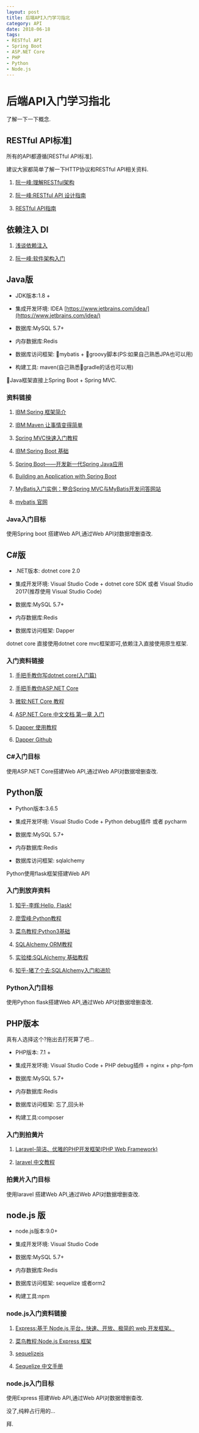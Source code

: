 ```yaml
---
layout: post
title: 后端API入门学习指北
category: API
date: 2018-06-18
tags:
- RESTful API
- Spring Boot
- ASP.NET Core
- PHP
- Python
- Node.js
---
```


# 后端API入门学习指北

了解一下一下概念.

## RESTful API标准]

所有的API都遵循[RESTful API标准].

建议大家都简单了解一下HTTP协议和RESTful API相关资料.

1. [阮一峰:理解RESTful架构](http://www.ruanyifeng.com/blog/2011/09/restful.html?spm=a2c4e.11153940.blogcont533536.9.8aa6538f8as8Dc)

2. [阮一峰:RESTful API 设计指南](http://www.ruanyifeng.com/blog/2014/05/restful_api.html)

3. [RESTful API指南](https://github.com/aisuhua/restful-api-design-references)

## 依赖注入 DI

1. [浅谈依赖注入](http://www.cnblogs.com/yangecnu/p/Introduce-Dependency-Injection.html)

2. [阮一峰:软件架构入门](http://www.ruanyifeng.com/blog/2016/09/software-architecture.html)

## Java版

- JDK版本:1.8 +

- 集成开发环境: IDEA [https://www.jetbrains.com/idea/](https://www.jetbrains.com/idea/)

- 数据库:MySQL 5.7+

- 内存数据库:Redis

- 数据库访问框架: mybatis + groovy脚本(PS:如果自己熟悉JPA也可以用)

- 构建工具: maven(自己熟悉gradle的话也可以用)

Java框架直接上Spring Boot + Spring MVC.

### 资料链接

1. [IBM:Spring 框架简介](https://www.ibm.com/developerworks/cn/java/wa-spring1/index.html)

2. [IBM:Maven 让事情变得简单](https://www.ibm.com/developerworks/cn/java/j-maven/index.html)

3. [Spring MVC快速入门教程](https://www.tianmaying.com/tutorial/spring-mvc-quickstart)

4. [IBM:Spring Boot 基础](https://www.ibm.com/developerworks/cn/java/j-spring-boot-basics-perry/index.html)

5. [Spring Boot——开发新一代Spring Java应用](https://www.tianmaying.com/tutorial/spring-boot-overview)

6. [Building an Application with Spring Boot](https://spring.io/guides/gs/spring-boot/)

7. [MyBatis入门实例：整合Spring MVC与MyBatis开发问答网站](https://www.tianmaying.com/tutorial/mybatis-spring)

8. [mybatis 官网](https://www.mybatis.org/mybatis-3/zh/index.html)

### Java入门目标

使用Spring boot 搭建Web API,通过Web API对数据增删查改.

## C#版

- .NET版本: dotnet core 2.0

- 集成开发环境: Visual Studio Code + dotnet core SDK 或者 Visual Studio 2017(推荐使用  Visual Studio Code)

- 数据库:MySQL 5.7+

- 内存数据库:Redis

- 数据库访问框架: Dapper

dotnet core 直接使用dotnet core mvc框架即可,依赖注入直接使用原生框架.

### 入门资料链接

1. [手把手教你写dotnet core(入门篇)](https://zhuanlan.zhihu.com/p/37460329)

2. [手把手教你ASP.NET Core](https://zhuanlan.zhihu.com/p/37464924)

3. [微软:NET Core 教程](https://docs.microsoft.com/zh-cn/dotnet/core/tutorials/)

4. [ASP.NET Core 中文文档 第一章 入门](http://www.cnblogs.com/dotNETCoreSG/p/aspnetcore-1-getting_started.html)

5. [Dapper 使用教程](http://www.cnblogs.com/Sinte-Beuve/p/4231053.html)

6. [Dapper Github](https://github.com/StackExchange/Dapper)

### C#入门目标

使用ASP.NET Core搭建Web API,通过Web API对数据增删查改.

## Python版

- Python版本:3.6.5

- 集成开发环境: Visual Studio Code + Python debug插件 或者 pycharm

- 数据库:MySQL 5.7+

- 内存数据库:Redis

- 数据库访问框架: sqlalchemy

Python使用flask框架搭建Web API

### 入门到放弃资料

1. [知乎-李辉:Hello, Flask!](https://zhuanlan.zhihu.com/flask)

2. [廖雪峰:Python教程](https://www.liaoxuefeng.com/wiki/0014316089557264a6b348958f449949df42a6d3a2e542c000)

3. [菜鸟教程:Python3基础](http://www.runoob.com/python3/python3-tutorial.html)

4. [SQLAlchemy ORM教程](https://www.jianshu.com/p/0d234e14b5d3)

5. [实验楼:SQLAlchemy 基础教程](https://www.shiyanlou.com/courses/724)

6. [知乎-猪了个去:SQLAlchemy入门和进阶](https://zhuanlan.zhihu.com/p/27400862)

### Python入门目标

使用Python flask搭建Web API,通过Web API对数据增删查改.

## PHP版本

真有人选择这个?拖出去打死算了吧...

- PHP版本: 7.1 +

- 集成开发环境:  Visual Studio Code + PHP debug插件 + nginx + php-fpm 

- 数据库:MySQL 5.7+

- 内存数据库:Redis

- 数据库访问框架: 忘了,回头补

- 构建工具:composer

### 入门到拍黄片

1. [Laravel-简洁、优雅的PHP开发框架(PHP Web Framework)](https://docs.golaravel.com/docs/5.6/installation/)

2. [laravel 中文教程](https://lvwenhan.com/laravel/432.html)

### 拍黄片入门目标

使用laravel 搭建Web API,通过Web API对数据增删查改.

## node.js 版

- node.js版本:9.0+

- 集成开发环境: Visual Studio Code

- 数据库:MySQL 5.7+

- 内存数据库:Redis

- 数据库访问框架: sequelize 或者orm2

- 构建工具:npm

### node.js入门资料链接

1. [Express:基于 Node.js 平台，快速、开放、极简的 web 开发框架。](http://www.expressjs.com.cn/)

2. [菜鸟教程:Node.js Express 框架](http://www.runoob.com/nodejs/nodejs-express-framework.html)

3. [sequelizejs](http://docs.sequelizejs.com/)

4. [Sequelize 中文手册](https://haibinpark.gitbooks.io/sequelize-zh-manual/content/)

### node.js入门目标

使用Express 搭建Web API,通过Web API对数据增删查改.

























没了,纯粹占行用的...


拜.

